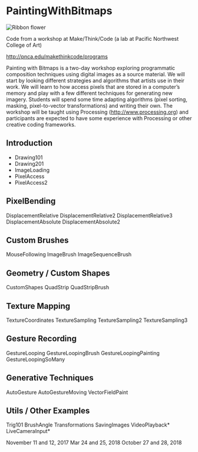 # PaintingWithBitmaps

![Ribbon flower](https://c1.staticflickr.com/3/2528/4183226474_e55bc7100a.jpg)

Code from a workshop at Make/Think/Code (a lab at Pacific Northwest College of Art)

http://pnca.edu/makethinkcode/programs

Painting with Bitmaps is a two-day workshop exploring programmatic composition techniques using digital images as a source material. We will start by looking different strategies and algorithms that artists use in their work. We will learn to how access pixels that are stored in a computer’s memory and play with a few different techniques for generating new imagery. Students will spend some time adapting algorithms (pixel sorting, masking, pixel-to-vector transformations) and writing their own. The workshop will be taught using Processing (http://www.processing.org) and participants are expected to have some experience with Processing or other creative coding frameworks.

## Introduction
* Drawing101
* Drawing201
* ImageLoading
* PixelAccess
* PixelAccess2

## PixelBending
DisplacementRelative
DisplacementRelative2
DisplacementRelative3
DisplacementAbsolute
DisplacementAbsolute2

## Custom Brushes
MouseFollowing
ImageBrush
ImageSequenceBrush

## Geometry / Custom Shapes
CustomShapes
QuadStrip
QuadStripBrush

## Texture Mapping
TextureCoordinates
TextureSampling
TextureSampling2
TextureSampling3

## Gesture Recording
GestureLooping
GestureLoopingBrush
GestureLoopingPainting
GestureLoopingSoMany

## Generative Techniques
AutoGesture
AutoGestureMoving
VectorFieldPaint

## Utils / Other Examples
Trig101
BrushAngle
Transformations
SavingImages
VideoPlayback*
LiveCameraInput*

November 11 and 12, 2017
Mar 24 and 25, 2018
October 27 and 28, 2018

